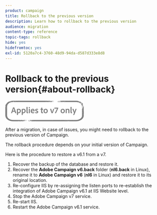 ```yaml
---
product: campaign
title: Rollback to the previous version
description: Learn how to rollback to the previous version
audience: migration
content-type: reference
topic-tags: rollback
hide: yes
hidefromtoc: yes
exl-id: 5120a7c4-3760-48d9-94da-d587d333e8d8
---
```

# Rollback to the previous version{#about-rollback}

![](../../assets/v7-only.svg)

After a migration, in case of issues, you might need to rollback to the previous version of Campaign.

The rollback procedure depends on your initial version of Campaign.

Here is the procedure to restore a v6.1 from a v7.

1. Recover the backup of the database and restore it.
1. Recover the **Adobe Campaign v6.back** folder (**nl6.back** in Linux), rename it to **Adobe Campaign v6** (**nl6** in Linux) and restore it to its original location.
1. Re-configure IIS by re-assigning the listen ports to re-establish the integration of Adobe Campaign v6.1 at IIS Website level.
1. Stop the Adobe Campaign v7 service.
1. Re-start IIS.
1. Restart the Adobe Campaign v6.1 service.

<!--
	
## Restore to Campaign v6.02

Here is the procedure to restore a v6.02 from a v7.

1. Recover the backup of the database and restore it.
1. Recover the **Neolane v6.back** folder (**nl6.back** in Linux), rename it to **Neolane v6** (**nl6** in Linux) and restore it to its original location.
1. Re-configure IIS by re-assigning the listen ports to re-establish the integration of Adobe Campaign v6.02 at IIS Website level.
1. Stop the Adobe Campaign v6.1 service.
1. Re-start IIS.
1. Restart the Adobe Campaign v6.02 service.

## Restore to Campaign v5.11

Here is the procedure to restore a v5.11 from a v7.

1. Recover the backup of the database and restore it.
1. Recover the **Neolane v5.back** folder (**nl5.back** in Linux), rename it to **Neolane v5** (**nl5** in Linux) and restore it to its original location.
1. Re-configure IIS by re-assigning the listen ports to re-establish the integration of Neolane v5 at IIS Website level.
1. Stop the Adobe Campaign v7 service.
1. Re-start IIS.
1. Re-start the Adobe Campaign v5 service.

-->